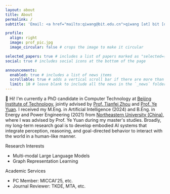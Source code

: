 ```yaml
---
layout: about
title: About
permalink: /
subtitle: 'Email: <a href="mailto:qiwang@bit.edu.cn">qiwang [at] bit [dot] edu [dot] cn</a>'

profile:
  align: right
  image: prof_pic.jpg
  image_circular: false # crops the image to make it circular

selected_papers: true # includes a list of papers marked as "selected={true}"
social: true # includes social icons at the bottom of the page

announcements:
  enabled: true # includes a list of news items
  scrollable: true # adds a vertical scroll bar if there are more than 3 news items
  limit: 10 # leave blank to include all the news in the `_news` folder
---
```


👋 Hi! I'm currently a PhD candidate in Computer Technology at [Beijing Institute of Technology](https://www.bit.edu.cn/), jointly advised by [Prof. Tianfei Zhou](https://www.tfzhou.com/) and [Prof. Ye Yuan](https://dblp.uni-trier.de/pid/33/6315-1.html). I received my M.Eng. in Artificial Intelligence (2024) and B.Eng. in Energy and Power Engineering (2021) from [Northeastern University (China)](https://neu.edu.cn/), where I was advised by Prof. Ye Yuan during my master's studies. Broadly, my long-term research goal is to develop embodied AI systems that integrate perception, reasoning, and goal-directed behavior to interact with the world in a human-like manner.

Research Interests
+ Multi-modal Large Language Models
+ Graph Representation Learning

Academic Services
+ PC Member: MICCAI'25, etc.
+ Journal Reviewer: TKDE, MTA, etc.
